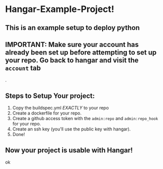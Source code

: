 # Hangar-Example-Project!

## This is an example setup to deploy python

## IMPORTANT: Make sure your account has already been set up before attempting to set up your repo. Go back to hangar and visit the `account` tab
.
## Steps to Setup Your project:
1. Copy the buildspec.yml *EXACTLY* to your repo
2. Create a dockerfile for your repo.
3. Create a github access token with the `admin:repo` and `admin:repo_hook` for your repo.
4. Create an ssh key (you'll use the public key with hangar).
5. Done!

## Now your project is usable with Hangar! 

ok
